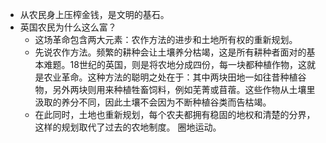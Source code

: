 - 从农民身上压榨金钱，是文明的基石。  
- 英国农民为什么这么富？  
	- 这场革命包含两大元素：农作方法的进步和土地所有权的重新规划。  
	- 先说农作方法。频繁的耕种会让土壤养分枯竭，这是所有耕种者面对的基本难题。18世纪的英国，则是将农地分成四份，每一块都种植作物，这就是农业革命。这种方法的聪明之处在于：其中两块田地一如往昔种植谷物，另外两块则用来种植牲畜饲料，例如芜菁或苜蓿。这些作物从土壤里汲取的养分不同，因此土壤不会因为不断种植谷类而告枯竭。  
	- 在此同时，土地也重新规划，每个农夫都拥有稳固的地权和清楚的分界，这样的规划取代了过去的农地制度。 圈地运动。  